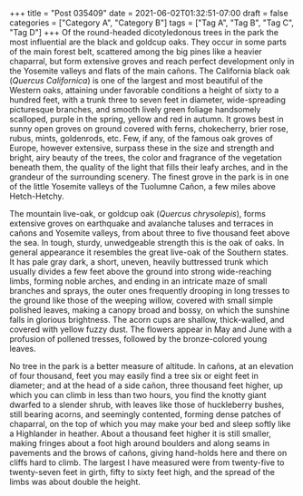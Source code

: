 +++
title = "Post 035409"
date = 2021-06-02T01:32:51-07:00
draft = false
categories = ["Category A", "Category B"]
tags = ["Tag A", "Tag B", "Tag C", "Tag D"]
+++
Of the round-headed dicotyledonous trees in the park the most influential are the black and goldcup oaks. They occur in some parts of the main forest belt, scattered among the big pines like a heavier chaparral, but form extensive groves and reach perfect development only in the Yosemite valleys and flats of the main cañons. The California black oak (_Quercus Californica_) is one of the largest and most beautiful of the Western oaks, attaining under favorable conditions a height of sixty to a hundred feet, with a trunk three to seven feet in diameter, wide-spreading picturesque branches, and smooth lively green foliage handsomely scalloped, purple in the spring, yellow and red in autumn. It grows best in sunny open groves on ground covered with ferns, chokecherry, brier rose, rubus, mints, goldenrods, etc. Few, if any, of the famous oak groves of Europe, however extensive, surpass these in the size and strength and bright, airy beauty of the trees, the color and fragrance of the vegetation beneath them, the quality of the light that fills their leafy arches, and in the grandeur of the surrounding scenery. The finest grove in the park is in one of the little Yosemite valleys of the Tuolumne Cañon, a few miles above Hetch-Hetchy.

The mountain live-oak, or goldcup oak (_Quercus chrysolepis_), forms extensive groves on earthquake and avalanche taluses and terraces in cañons and Yosemite valleys, from about three to five thousand feet above the sea. In tough, sturdy, unwedgeable strength this is the oak of oaks. In general appearance it resembles the great live-oak of the Southern states. It has pale gray dark, a short, uneven, heavily buttressed trunk which usually divides a few feet above the ground into strong wide-reaching limbs, forming noble arches, and ending in an intricate maze of small branches and sprays, the outer ones frequently drooping in long tresses to the ground like those of the weeping willow, covered with small simple polished leaves, making a canopy broad and bossy, on which the sunshine falls in glorious brightness. The acorn cups are shallow, thick-walled, and covered with yellow fuzzy dust. The flowers appear in May and June with a profusion of pollened tresses, followed by the bronze-colored young leaves.

No tree in the park is a better measure of altitude. In cañons, at an elevation of four thousand, feet you may easily find a tree six or eight feet in diameter; and at the head of a side cañon, three thousand feet higher, up which you can climb in less than two hours, you find the knotty giant dwarfed to a slender shrub, with leaves like those of huckleberry bushes, still bearing acorns, and seemingly contented, forming dense patches of chaparral, on the top of which you may make your bed and sleep softly like a Highlander in heather. About a thousand feet higher it is still smaller, making fringes about a foot high around boulders and along seams in pavements and the brows of cañons, giving hand-holds here and there on cliffs hard to climb. The largest I have measured were from twenty-five to twenty-seven feet in girth, fifty to sixty feet high, and the spread of the limbs was about double the height.
